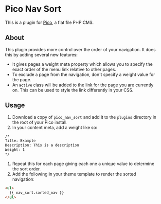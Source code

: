 # Pico Nav Sort
This is a plugin for [Pico](http://picocms.org/), a flat file PHP CMS.

## About
This plugin provides more control over the order of your navigation. It does 
this by adding several new features:
* It gives pages a weight meta property which allows you to specify the exact order 
of the menu link relative to other pages.
* To exclude a page from the navigation, don't specify a weight value for the page.
* An `active` class will be added to the link for the page you are currently on.
This can be used to style the link differently in your CSS.

## Usage
1. Download a copy of `pico_nav_sort` and add it to the `plugins` directory in
the root of your Pico install.
1. In your content meta, add a weight like so:
```html
/*
Title: Example
Description: This is a description
Weight: 1
*/
```
1. Repeat this for each page giving each one a unique value to determine the sort
order.
1. Add the following in your theme template to render the sorted navigation:
```html
<ul>
  {{ nav_sort.sorted_nav }}
</ul>
```
